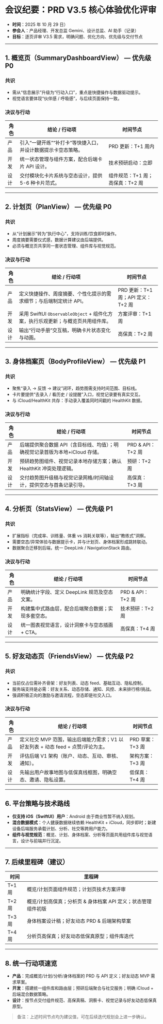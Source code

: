 # 会议纪要：PRD V3.5 核心体验优化评审

- **时间**：2025 年 10 月 29 日）  
- **参会人**：产品经理、开发总监 Gemini、设计总监、AI 助手（记录）  
- **目标**：逐页评审 V3.5 需求，明确问题、优化方向、优先级与交付节点

---

## 1. 概览页（SummaryDashboardView） — 优先级 P0

### 共识
- 需从“信息展示”升级为“行动入口”，重点是快捷操作与数据驱动提示。
- 视觉语言要体现“伙伴感 / 呼吸感”，与后续页面保持一致。

### 决议与行动
| 角色 | 结论 / 行动项 | 时间节点 |
| --- | --- | --- |
| 产品 | 引入“一键开练”“补打卡”等快捷入口，并设计数据提示卡空态策略。 | PRD 更新：T+1 周内 |
| 开发 | 统一状态管理与组件方案，配合后端卡片 API 设计。 | 技术预研启动：立即 |
| 设计 | 交付模块化卡片系统与空态设计，提供 5-6 种卡片范式。 | 组件规范：T+1 周；高保真：T+2 周 |

---

## 2. 计划页（PlanView） — 优先级 P0

### 共识
- 从“计划展示”转为“执行中心”，支持训练/饮食即时操作。
- 周度摘要需要仪式感，数据计算建议由后端提供。
- 必须与概览页共享同一套状态管理、组件库与视觉规范。

### 决议与行动
| 角色 | 结论 / 行动项 | 时间节点 |
| --- | --- | --- |
| 产品 | 定义快捷操作、周度摘要、个性化提示的需求细节；与后端制定统计 API。 | PRD 更新：T+1 周；API 定义：T+2 周 |
| 开发 | 采用 SwiftUI `ObservableObject` + 组件化方案，执行乐观更新；与概览页共用组件库。 | 方案评审：T+1 周 |
| 设计 | 输出“行动手册”交互稿，明确卡片状态变化与动画。 | 高保真：T+2 周 |

---

## 3. 身体档案页（BodyProfileView） — 优先级 P1

### 共识
- 聚焦“录入 → 反馈 → 建议”闭环，趋势图需支持时间范围、目标线。
- 卡片要提供“去录入 / 看历史 / 设提醒”入口，视觉记录要有真实交互。
- 与 iCloud/HealthKit 共存：手动录入覆盖同时间戳的 HealthKit 数据。

### 决议与行动
| 角色 | 结论 / 行动项 | 时间节点 |
| --- | --- | --- |
| 产品 | 后端提供聚合数据 API（含目标线、均值）；明确视觉记录首版为本地+iCloud 存储。 | PRD & API：T+2 周 |
| 开发 | 预研趋势图组件、视觉记录本地存储方案；确认 HealthKit 冲突处理逻辑。 | 预研：T+2 周 |
| 设计 | 交付趋势图升级稿与视觉记录网格/时间轴设计，提供空态与首条记录引导。 | 高保真：T+3 周 |

---

## 4. 分析页（StatsView） — 优先级 P1

### 共识
- 扩展指标（完成率、训练量、体重 vs 消耗关联等），输出“教练式”洞察。
- 需要空态/异常体验与数据提示卡，并与计划页、身体档案形成跳转联动。
- 数据聚合迁移到后端，统一 DeepLink / NavigationStack 路由。

### 决议与行动
| 角色 | 结论 / 行动项 | 时间节点 |
| --- | --- | --- |
| 产品 | 明确统计字段、定义 DeepLink 规范及空态文案。 | PRD & API：T+2 周 |
| 开发 | 构建集中式路由层，配合后端聚合数据；实现多套空态。 | 技术预研：T+2 周 |
| 设计 | 统一图表视觉语言，设计洞察卡与空态插画 + CTA。 | 高保真：T+4 周 |

---

## 5. 好友动态页（FriendsView） — 优先级 P2

### 共识
- 当前仅占位需补齐骨架：好友列表、动态 feed、基础互动、隐私控制。
- 服务端支持是必需：好友关系、动态存储、通知、风控、未来排行榜/挑战。
- 强调积极正向的激励与邀请流程，空态即是社交入口。

### 决议与行动
| 角色 | 结论 / 行动项 | 时间节点 |
| --- | --- | --- |
| 产品 | 定义社交 MVP 范围，输出后端能力需求；V1 以好友列表 + 动态 feed + 点赞/评论为主。 | PRD 草案：T+3 周 |
| 开发 | 评估后端 V1 架构（账户、动态、互动、审核、通知）。 | 架构方案：T+3 周 |
| 设计 | 先输出用户故事地图与低保真线框图，明确空态、邀请、隐私设置。 | 低保真：T+4 周 |

---

## 6. 平台策略与技术路线
- **仅支持 iOS（SwiftUI）用户**：Android 由于商业性暂不纳入规划。
- **混合数据模式**：个人健康数据继续依赖 HealthKit + iCloud，同步即时；新建设备后端服务承载计划、分析、社交等跨用户能力。
- **组件与视觉规范**：概览、计划、身体档案、分析等页面共用组件库与视觉语言，设计与前端并行沉淀。

---

## 7. 后续里程碑（建议）
| 时间 | 里程碑 |
| --- | --- |
| T+1 周 | 概览/计划页面组件规范；计划页技术方案评审 |
| T+2 周 | 概览/计划高保真；分析页 & 身体档案 API 定义；状态管理组件初版 |
| T+3 周 | 身体档案设计稿；好友动态 PRD & 后端架构草案 |
| T+4 周 | 分析页高保真；好友动态低保真原型；组件库迭代 |

---

## 8. 统一行动项速览
- **产品**：完成概览/计划/分析/身体档案的 PRD 与 API 定义；好友动态 MVP 需求草案。
- **开发**：搭建统一组件库和路由层；预研后端聚合与社交服务；明确 iCloud + 后端混合数据策略。
- **设计**：按节点交付组件规范、高保真稿、洞察卡、视觉记录与好友动态低保真原型。

> 备注：上述时间节点均为建议值，可在后续迭代规划会上进一步确认。
